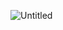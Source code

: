 ![Untitled](https://user-images.githubusercontent.com/70792552/164988795-11e59aff-8158-4eb5-a493-07dfd39cbcad.png)
